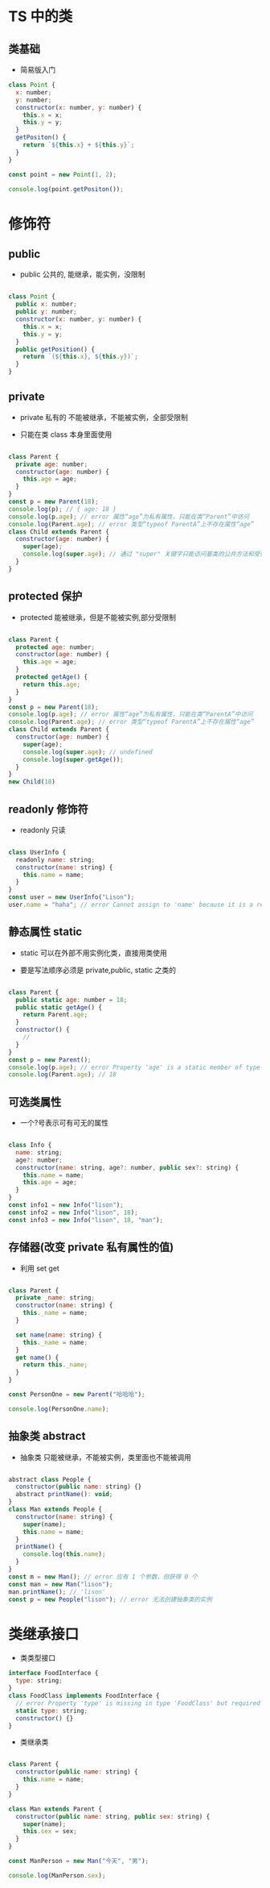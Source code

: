 # TS 中的类

## 类基础

- 简易版入门

```javascript
class Point {
  x: number;
  y: number;
  constructor(x: number, y: number) {
    this.x = x;
    this.y = y;
  }
  getPositon() {
    return `${this.x} + ${this.y}`;
  }
}

const point = new Point(1, 2);

console.log(point.getPositon());
```

# 修饰符

## public

- public 公共的, 能继承，能实例，没限制

```javascript

class Point {
  public x: number;
  public y: number;
  constructor(x: number, y: number) {
    this.x = x;
    this.y = y;
  }
  public getPosition() {
    return `(${this.x}, ${this.y})`;
  }
}

```

## private

- private 私有的 不能被继承，不能被实例，全部受限制

- 只能在类 class 本身里面使用

```javascript

class Parent {
  private age: number;
  constructor(age: number) {
    this.age = age;
  }
}
const p = new Parent(18);
console.log(p); // { age: 18 }
console.log(p.age); // error 属性“age”为私有属性，只能在类“Parent”中访问
console.log(Parent.age); // error 类型“typeof ParentA”上不存在属性“age”
class Child extends Parent {
  constructor(age: number) {
    super(age);
    console.log(super.age); // 通过 "super" 关键字只能访问基类的公共方法和受保护方法
  }
}

```

## protected 保护

- protected 能被继承，但是不能被实例,部分受限制

```javascript

class Parent {
  protected age: number;
  constructor(age: number) {
    this.age = age;
  }
  protected getAge() {
    return this.age;
  }
}
const p = new Parent(18);
console.log(p.age); // error 属性“age”为私有属性，只能在类“ParentA”中访问
console.log(Parent.age); // error 类型“typeof ParentA”上不存在属性“age”
class Child extends Parent {
  constructor(age: number) {
    super(age);
    console.log(super.age); // undefined
    console.log(super.getAge());
  }
}
new Child(18)

```

## readonly 修饰符

- readonly 只读

```javascript

class UserInfo {
  readonly name: string;
  constructor(name: string) {
    this.name = name;
  }
}
const user = new UserInfo("Lison");
user.name = "haha"; // error Cannot assign to 'name' because it is a read-only property

```

## 静态属性 static

- static 可以在外部不用实例化类，直接用类使用

- 要是写法顺序必须是 private,public, static 之类的

```javascript

class Parent {
  public static age: number = 18;
  public static getAge() {
    return Parent.age;
  }
  constructor() {
    //
  }
}
const p = new Parent();
console.log(p.age); // error Property 'age' is a static member of type 'Parent'
console.log(Parent.age); // 18

```

## 可选类属性

- 一个?号表示可有可无的属性

```javascript

class Info {
  name: string;
  age?: number;
  constructor(name: string, age?: number, public sex?: string) {
    this.name = name;
    this.age = age;
  }
}
const info1 = new Info("lison");
const info2 = new Info("lison", 18);
const info3 = new Info("lison", 18, "man");
```

## 存储器(改变 private 私有属性的值)

- 利用 set get

```javascript

class Parent {
  private _name: string;
  constructor(name: string) {
    this._name = name;
  }

  set name(name: string) {
    this._name = name;
  }
  get name() {
    return this._name;
  }
}

const PersonOne = new Parent("哈哈哈");

console.log(PersonOne.name);
```

## 抽象类 abstract

- 抽象类 只能被继承，不能被实例，类里面也不能被调用

```javascript

abstract class People {
  constructor(public name: string) {}
  abstract printName(): void;
}
class Man extends People {
  constructor(name: string) {
    super(name);
    this.name = name;
  }
  printName() {
    console.log(this.name);
  }
}
const m = new Man(); // error 应有 1 个参数，但获得 0 个
const man = new Man("lison");
man.printName(); // 'lison'
const p = new People("lison"); // error 无法创建抽象类的实例

```

# 类继承接口

- 类类型接口

```javascript
interface FoodInterface {
  type: string;
}
class FoodClass implements FoodInterface {
  // error Property 'type' is missing in type 'FoodClass' but required in type 'FoodInterface'
  static type: string;
  constructor() {}
}
```

- 类继承类

```javascript

class Parent {
  constructor(public name: string) {
    this.name = name;
  }
}

class Man extends Parent {
  constructor(public name: string, public sex: string) {
    super(name);
    this.sex = sex;
  }
}

const ManPerson = new Man("今天", "男");

console.log(ManPerson.sex);

```
